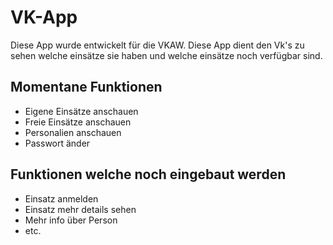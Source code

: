 # VK-App
Diese App wurde entwickelt für die VKAW. Diese App dient den Vk's zu sehen welche einsätze sie haben und welche einsätze noch verfügbar sind.

## Momentane Funktionen
- Eigene Einsätze anschauen
- Freie Einsätze anschauen
- Personalien anschauen
- Passwort änder

## Funktionen welche noch eingebaut werden
- Einsatz anmelden
- Einsatz mehr details sehen
- Mehr info über Person
- etc.
